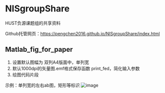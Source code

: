 # NISgroupShare
HUST负源课题组的共享资料

Github托管网页：https://pengchen2016.github.io/NISgroupShare/index.html

## Matlab_fig_for_paper
1. 设置默认图幅为 双列A4版面中，单列宽
2. 默认1000dpi的矢量图.emf格式保存函数 print_fed，简化输入参数
3. 绘图代码片段

示例：单列宽的左右ab图，矩形等标识
![image](https://user-images.githubusercontent.com/32901775/119594629-b9259680-be0e-11eb-9867-fe677fe28d5d.png)
